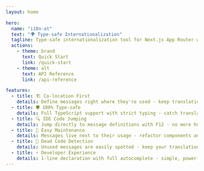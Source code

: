 ```yaml
---
layout: home

hero:
  name: "i18n-at"
  text: "🌍 Type-safe Internationalization"
  tagline: Type-safe internationalization tool for Next.js App Router with co-location and IDE code jumping
  actions:
    - theme: brand
      text: Quick Start
      link: /quick-start
    - theme: alt
      text: API Reference
      link: /api-reference

features:
  - title: 🏗️ Co-location First
    details: Define messages right where they're used - keep translations close to your components for easier maintenance
  - title: 🛡️ 100% Type-safe
    details: Full TypeScript support with strict typing - catch translation errors at compile time
  - title: 🔍 IDE Code Jumping
    details: Jump directly to message definitions with F12 - no more hunting through locale files
  - title: 🎯 Easy Maintenance
    details: Messages live next to their usage - refactor components and translations move with them
  - title: 🧹 Dead Code Detection
    details: Unused messages are easily spotted - keep your translations clean and up-to-date
  - title: ⚡ Developer Experience
    details: 1-line declaration with full autocomplete - simple, powerful, and productive
---
```

